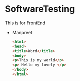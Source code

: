 # SoftwareTesting
This is for FrontEnd
* Manpreet
  ```html
  <html>
  <head>
  <title>Word</title>
  <body>
  <p>This is my world</p>
  <p> Hello my lovely </p>
  </body>
  </html>
  ```
